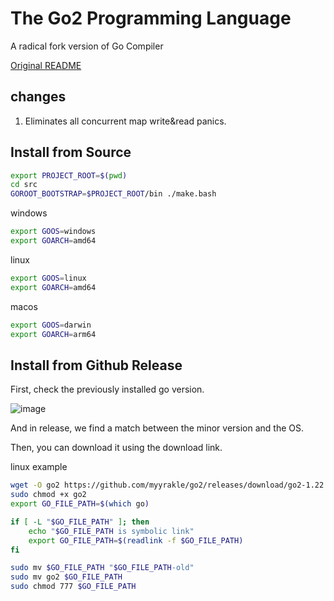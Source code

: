 # The Go2 Programming Language

A radical fork version of Go Compiler


[Original README](./old.README.md)


## changes

1. Eliminates all concurrent map write&read panics.

## Install from Source

```bash 
export PROJECT_ROOT=$(pwd)
cd src 
GOROOT_BOOTSTRAP=$PROJECT_ROOT/bin ./make.bash
```

windows
```bash
export GOOS=windows 
export GOARCH=amd64
```

linux
```bash
export GOOS=linux 
export GOARCH=amd64
```

macos
```bash
export GOOS=darwin 
export GOARCH=arm64
```

## Install from Github Release

First, check the previously installed go version. 

![image](https://github.com/user-attachments/assets/629a0749-53de-46ba-94de-af09c0072ee0)

And in release, we find a match between the minor version and the OS.

Then, you can download it using the download link.

linux example

```bash
wget -O go2 https://github.com/myyrakle/go2/releases/download/go2-1.22.6/go-1-22-6-linux-amd64
sudo chmod +x go2
export GO_FILE_PATH=$(which go)

if [ -L "$GO_FILE_PATH" ]; then
    echo "$GO_FILE_PATH is symbolic link"
    export GO_FILE_PATH=$(readlink -f $GO_FILE_PATH)
fi

sudo mv $GO_FILE_PATH "$GO_FILE_PATH-old"
sudo mv go2 $GO_FILE_PATH
sudo chmod 777 $GO_FILE_PATH
```
